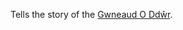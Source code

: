 ---
---

Tells the story of the [Gwneaud O Ddŵr](../Deities/Elemental%20Primordials/Gwneaud%20O%20Dd%C5%B5r.md).
